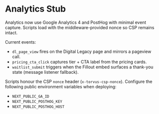 # Analytics Stub

Analytics now use Google Analytics 4 and PostHog with minimal event capture. Scripts load with the middleware-provided nonce so CSP remains intact.

Current events:

- `dl_page_view` fires on the Digital Legacy page and mirrors a pageview call.
- `pricing_cta_click` captures tier + CTA label from the pricing cards.
- `waitlist_submit` triggers when the Fillout embed surfaces a thank-you state (message listener fallback).

Scripts honour the CSP `nonce` header (`x-torvus-csp-nonce`). Configure the following public environment variables when deploying:

- `NEXT_PUBLIC_GA_ID`
- `NEXT_PUBLIC_POSTHOG_KEY`
- `NEXT_PUBLIC_POSTHOG_HOST`
